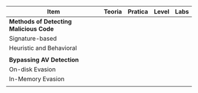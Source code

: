 | Item                                    | Teoria | Pratica | Level | Labs |
| --------------------------------------- | ------ | ------- | ----- | ---- |
| **Methods of Detecting Malicious Code** |        |         |       |      |
| Signature-based                         |        |         |       |      |
| Heuristic and Behavioral                |        |         |       |      |
|                                         |        |         |       |      |
| **Bypassing AV Detection**              |        |         |       |      |
| On-disk Evasion                         |        |         |       |      |
| In-Memory Evasion                       |        |         |       |      |
|                                         |        |         |       |      |
